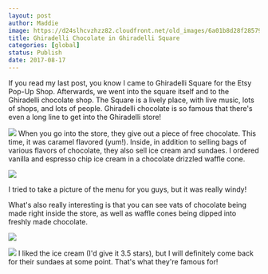 ```yaml
---
layout: post
author: Maddie
image: https://d24slhcvzhzz82.cloudfront.net/old_images/6a01b8d28f2857970c01bb09b6165a970d-pi.jpg
title: Ghiradelli Chocolate in Ghiradelli Square
categories: [global]
status: Publish
date: 2017-08-17
---
```


If you read my last post, you know I came to Ghiradelli Square for the Etsy Pop-Up Shop. Afterwards, we went into the square itself and to the Ghiradelli chocolate shop. The Square is a lively place, with live music, lots of shops, and lots of people. Ghiradelli chocolate is so famous that there's even a long line to get into the Ghiradelli store!

![](https://d24slhcvzhzz82.cloudfront.net/old_images/6a01b8d28f2857970c01bb09b61676970d-pi.jpg)
When you go into the store, they give out a piece of free chocolate. This time, it was caramel flavored (yum!). Inside, in addition to selling bags of various flavors of chocolate, they also sell ice cream and sundaes. I ordered vanilla and espresso chip ice cream in a chocolate drizzled waffle cone.


![](https://d24slhcvzhzz82.cloudfront.net/old_images/6a01b8d28f2857970c01b8d29d242a970c-pi.jpg)

I tried to take a picture of the menu for you guys, but it was really windy!

What's also really interesting is that you can see vats of chocolate being made right inside the store, as well as waffle cones being dipped into freshly made chocolate.


![](https://d24slhcvzhzz82.cloudfront.net/old_images/6a01b8d28f2857970c01bb09b616c4970d-pi.jpg)

![](https://d24slhcvzhzz82.cloudfront.net/old_images/6a01b8d28f2857970c01b7c912db80970b-pi.jpg)
I liked the ice cream (I'd give it 3.5 stars), but I will definitely come back for their sundaes at some point. That's what they're famous for!
